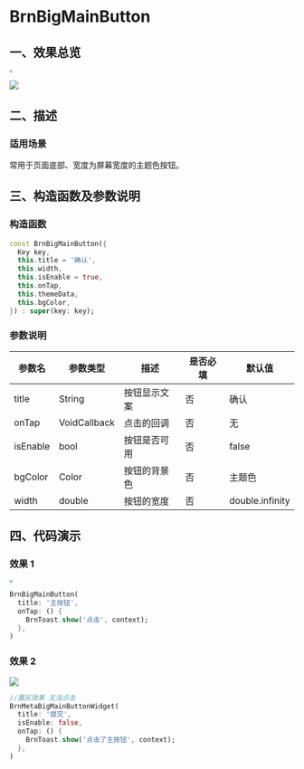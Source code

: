 # BrnBigMainButton

## 一、效果总览

<img src="./img/BrnBigMainButton.png" style="zoom: 33%;" />

![](./img/BrnBigMainButtonDisabled.png)

## 二、描述

### 适用场景

常用于页面底部、宽度为屏幕宽度的主题色按钮。

## 三、构造函数及参数说明

### 构造函数

```dart
const BrnBigMainButton({
  Key key,
  this.title = '确认',
  this.width,
  this.isEnable = true,
  this.onTap,
  this.themeData,
  this.bgColor,
}) : super(key: key);
```

### 参数说明

| **参数名** | **参数类型** | 描述         | **是否必填** | **默认值**      |
| ---------- | ------------ | ------------ | ------------ | --------------- |
| title      | String       | 按钮显示文案 | 否           | 确认            |
| onTap      | VoidCallback | 点击的回调   | 否           | 无              |
| isEnable   | bool         | 按钮是否可用 | 否           | false           |
| bgColor    | Color        | 按钮的背景色 | 否           | 主题色          |
| width      | double       | 按钮的宽度   | 否           | double.infinity |

## 四、代码演示

### 效果 1

<img src="./img/BrnBigMainButton.png" style="zoom:35%;" />

```dart
BrnBigMainButton(
  title: '主按钮',
  onTap: () {
    BrnToast.show('点击', context);
  },
)
```

### 效果 2

![](./img/BrnBigMainButtonDisabled.png)

```dart
//置灰效果 无法点击
BrnMetaBigMainButtonWidget(
  title: '提交',
  isEnable: false,
  onTap: () {
    BrnToast.show('点击了主按钮', context);
  },
)
```
